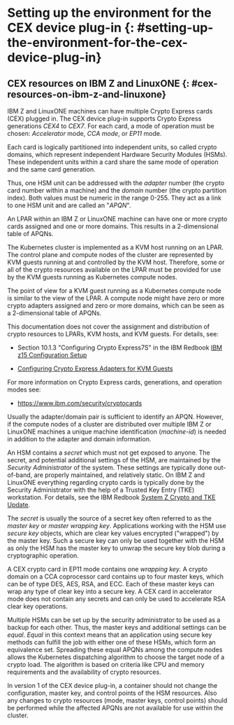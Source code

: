# Setting up the environment for the CEX device plug-in {: #setting-up-the-environment-for-the-cex-device-plug-in}

## CEX resources on IBM Z and LinuxONE {: #cex-resources-on-ibm-z-and-linuxone}

IBM Z and LinuxONE machines can have multiple Crypto Express cards (CEX) plugged in. The CEX device plug-in supports Crypto Express generations *CEX4* to *CEX7*. For each card, a mode of operation must be chosen: *Accelerator* mode, *CCA mode*, or *EP11* mode.

Each card is logically partitioned into independent units, so called crypto domains, which represent independent Hardware Security Modules (HSMs). These independent units within a card share the same mode of operation and the same card generation.

Thus, one HSM unit can be addressed with the *adapter* number (the crypto card
number within a machine) and the *domain* number (the crypto partition
index). Both values must be numeric in the range 0-255. They act as a link to one
HSM unit and are called an "*APQN*".
<!-- last sentence needed it confuses me and APQN was mentioned earlier. -->

An LPAR within an IBM Z or LinuxONE machine can have one or more crypto cards assigned and
one or more domains. This results in a 2-dimensional table of APQNs.

The Kubernetes cluster is implemented as a KVM host running on an LPAR. The control plane
and compute nodes of the cluster are represented by KVM guests running at and
controlled by the KVM host. Therefore, some or all of the crypto resources available
on the LPAR must be provided for use by the KVM guests running as Kubernetes
compute nodes.
<!-- point of view? -->
The point of view for a KVM guest running as a Kubernetes compute node is similar to the view of the LPAR. A compute node might have zero or more crypto adapters assigned and zero or more domains, which can be seen as a 2-dimensional table of APQNs.

This documentation does not cover the assignment and distribution of crypto resources to LPARs, KVM hosts, and KVM guests. For details, see:

* Section 10.1.3 "Configuring Crypto Express7S" in the IBM Redbook [IBM z15 Configuration Setup](https://www.redbooks.ibm.com/abstracts/sg248860.html)

* [Configuring Crypto Express Adapters for KVM Guests](https://www.ibm.com/docs/en/linux-on-systems?topic=kvm-configuring-crypto-express-adapters-guests)

For more information on Crypto Express cards, generations, and operation modes see:
* https://www.ibm.com/security/cryptocards

Usually the adapter/domain pair is sufficient to identify an APQN. However, if the compute nodes of a cluster are distributed over multiple IBM Z or LinuxONE machines a unique machine identification (*machine-id*) is needed in addition to the adapter and domain information.

An HSM contains a *secret* which must not get exposed to anyone. The secret, and potential additional settings of the HSM, are maintained by the *Security Administrator* of the system. These settings are typically done out-of-band, are properly maintained, and relatively static. On IBM Z and LinuxONE everything regarding crypto cards is typically done by the Security Administrator with the help of a Trusted Key Entry (TKE) workstation. For details, see the IBM Redbook [System Z Crypto and TKE Update](https://www.redbooks.ibm.com/abstracts/sg247848.html).

The *secret* is usually the source of a secret key often referred to as the *master key* or *master wrapping key*. Applications working with the HSM use *secure key* objects, which are clear key values encrypted ("wrapped") by the master key. Such a secure key can only be used together with the HSM as only the HSM has the master key to unwrap the secure key blob during a cryptographic operation.

A CEX crypto card in EP11 mode contains one *wrapping key*. A crypto domain on a CCA coprocessor card contains up to four master keys, which can be of type DES, AES, RSA, and ECC. Each of these master keys can wrap any type of clear key into a secure key.  A CEX card in accelerator mode does not contain any secrets and can only be used to accelerate RSA clear key operations.

Multiple HSMs can be set up by the security administrator to be used as a backup for each other. Thus, the master keys and additional settings can be *equal*. *Equal* in this context means that an application using secure key methods can fulfill the job with either one of these HSMs, which form an equivalence set. Spreading these equal APQNs among the compute nodes allows the Kubernetes dispatching algorithm to choose the target node of a crypto load. The algorithm is based on criteria like CPU and memory requirements and the availability of crypto resources.

In version 1 of the CEX device plug-in, a container should not change the configuration, master key, and control points of the HSM resources. Also any changes to crypto resources (mode, master keys, control points) should be performed while the affected APQNs are not available for use within the cluster.

<!-- xxx z/VM is not described here in any way -->
<!-- xxx it would also be nice to have an example here with some drawings -->
